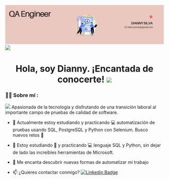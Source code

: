![Banner](https://github.com/Diannymisi/Diannymisi/blob/main/readmee_header.png.jpg?raw=true)
[![](https://img.shields.io/badge/LinkedIn-0077B5?style=for-the-badge&logo=linkedin&logoColor=white)](https://www.linkedin.com/in/dianny-silva/)
  
<div align="center">
  <h1>Hola, soy Dianny. ¡Encantada de conocerte! 
    <img decoding="async" src="https://media.giphy.com/media/hvRJCLFzcasrR4ia7z/giphy.gif" width="30px"/></h1>
</div>

 <div id="header" align="left">

### :woman_technologist: Sobre mí :
<img decoding="async" src="https://media.giphy.com/media/WUlplcMpOCEmTGBtBW/giphy.gif" width="30"> Apasionada de la tecnología y disfrutando de una transición laboral al importante campo de pruebas de calidad de software.

* :telescope: Actualmente estoy estudiando y practicando 💻 automatización de pruebas usando SQL, PostgreSQL y Python con Selenium. Busco nuevos retos  :muscle:

* :seedling: Estoy estudiando :blue_book: y practicando :computer: lenguaje SQL y Python, sin dejar de lado las increíbles herramientas de Microsoft.

* :heartbeat: Me encanta descubrir nuevas formas de automatizar mi trabajo

* :mailbox: ¿Quieres contactar conmigo? [![Linkedin Badge](https://img.shields.io/badge/-Noelia-blue?style=flat&logo=Linkedin&logoColor=white)](https://www.linkedin.com/in/noelianav/)


<!--
**Diannymisi/Diannymisi** is a ✨ _special_ ✨ repository because its `README.md` (this file) appears on your GitHub profile.


